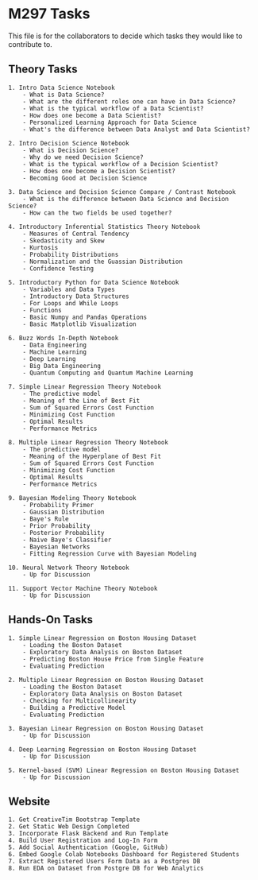 # M297 Tasks

This file is for the collaborators to decide which tasks they would like to contribute to.

## Theory Tasks

	1. Intro Data Science Notebook 
		- What is Data Science? 
		- What are the different roles one can have in Data Science? 
		- What is the typical workflow of a Data Scientist? 
		- How does one become a Data Scientist? 
		- Personalized Learning Approach for Data Science 
		- What's the difference between Data Analyst and Data Scientist? 
 
	2. Intro Decision Science Notebook 
		- What is Decision Science?
		- Why do we need Decision Science? 
		- What is the typical workflow of a Decision Scientist? 
		- How does one become a Decision Scientist? 
		- Becoming Good at Decision Science 
		
	3. Data Science and Decision Science Compare / Contrast Notebook 
		- What is the difference between Data Science and Decision Science?
		- How can the two fields be used together? 
		
	4. Introductory Inferential Statistics Theory Notebook 
		- Measures of Central Tendency 
		- Skedasticity and Skew 
		- Kurtosis 
		- Probability Distributions 
		- Normalization and the Guassian Distribution 
		- Confidence Testing 

	5. Introductory Python for Data Science Notebook 
		- Variables and Data Types 
		- Introductory Data Structures 
		- For Loops and While Loops 
		- Functions 
		- Basic Numpy and Pandas Operations 
		- Basic Matplotlib Visualization
  
	6. Buzz Words In-Depth Notebook 
		- Data Engineering 
		- Machine Learning 
		- Deep Learning 
		- Big Data Engineering 
		- Quantum Computing and Quantum Machine Learning 

	7. Simple Linear Regression Theory Notebook 
		- The predictive model 
		- Meaning of the Line of Best Fit
		- Sum of Squared Errors Cost Function 
		- Minimizing Cost Function 
		- Optimal Results
		- Performance Metrics 

	8. Multiple Linear Regression Theory Notebook 
		- The predictive model 
		- Meaning of the Hyperplane of Best Fit 
		- Sum of Squared Errors Cost Function
		- Minimizing Cost Function 
		- Optimal Results
		- Performance Metrics 

	9. Bayesian Modeling Theory Notebook 
		- Probability Primer
		- Gaussian Distribution 
		- Baye's Rule
		- Prior Probability
		- Posterior Probability
		- Naive Baye's Classifier 
		- Bayesian Networks 
		- Fitting Regression Curve with Bayesian Modeling 

	10. Neural Network Theory Notebook 
		- Up for Discussion 

	11. Support Vector Machine Theory Notebook
		- Up for Discussion 

## Hands-On Tasks 

	1. Simple Linear Regression on Boston Housing Dataset 
		- Loading the Boston Dataset 
		- Exploratory Data Analysis on Boston Dataset 
		- Predicting Boston House Price from Single Feature 
		- Evaluating Prediction

	2. Multiple Linear Regression on Boston Housing Dataset 
		- Loading the Boston Dataset 
		- Exploratory Data Analysis on Boston Dataset
		- Checking for Multicollinearity 
		- Building a Predictive Model 
		- Evaluating Prediction 

	3. Bayesian Linear Regression on Boston Housing Dataset 
		- Up for Discussion 

	4. Deep Learning Regression on Boston Housing Dataset
		- Up for Discussion 

	5. Kernel-based (SVM) Linear Regression on Boston Housing Dataset
		- Up for Discussion 

## Website 

	1. Get CreativeTim Bootstrap Template 
	2. Get Static Web Design Completed 
	3. Incorporate Flask Backend and Run Template 
	4. Build User Registration and Log-In Form 
	5. Add Social Authentication (Google, GitHub)
	6. Embed Google Colab Notebooks Dashboard for Registered Students 
	7. Extract Registered Users Form Data as a Postgres DB 
	8. Run EDA on Dataset from Postgre DB for Web Analytics 
		